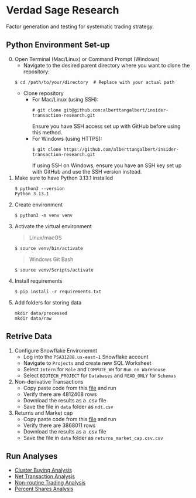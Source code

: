 # Verdad Sage Research 
Factor generation and testing for systematic trading strategy.

## Python Environment Set-up 
0. Open Terminal (Mac/Linux) or Command Prompt (Windows)
    - Navigate to the desired parent directory where you want to clone the repository:
    ```
    $ cd /path/to/your/directory  # Replace with your actual path
    ```
    - Clone repository 
        - For Mac/Linux (using SSH):
            ```
            # git clone git@github.com:alberttangalbert/insider-transaction-research.git
            ```
            Ensure you have SSH access set up with GitHub before using this method.
        - For Windows (using HTTPS):
            ```
            $ git clone https://github.com/alberttangalbert/insider-transaction-research.git
            ```
            If using SSH on Windows, ensure you have an SSH key set up with GitHub and use the SSH version instead.
1. Make sure to have Python 3.13.1 installed 
    ```
    $ python3 --version
    Python 3.13.1
    ```
3. Create environment
   ```
   $ python3 -m venv venv
   ```
4. Activate the virtual environment
    > Linux/macOS
    ```
   $ source venv/bin/activate
   ```
   > Windows Git Bash 
   ```
   $ source venv/Scripts/activate
   ```
5. Install requirements
    ```
   $ pip install -r requirements.txt 
   ```
7. Add folders for storing data
    ```
    mkdir data/processed
    mkdir data/raw
    ```

## Retrive Data 
1. Configure Snowflake Environemnt
    - Log into the `PSA31288.us-east-1` Snowflake account
    - Navigate to `Projects` and create new SQL Worksheet
    - Select `Intern` for `Role` and `COMPUTE_WH` for `Run on Warehouse`
    - Select `BIOTECH_PROJECT` for `Databases` and `READ_ONLY` for `Schemas`
2. Non-derivative Transactions 
    - Copy paste code from this [file](sql/fetch_ndt.sql) and run
    - Verify there are 4812408 rows 
    - Download the results as a .csv file
    - Save the file in `data` folder as `ndt.csv`
3. Returns and Market cap 
    - Copy paste code from this [file](sql/fetch_returns_market_cap.sql) and run
    - Verify there are 3868011 rows 
    - Download the results as a .csv file
    - Save the file in `data` folder as `returns_market_cap.csv.csv`

## Run Analyses
- [Cluster Buying Analysis](notebooks/cluster_buying.ipynb)
- [Net Transaction Analysis](notebooks/net_transaction.ipynb)
- [Non-routine Trading Analysis](notebooks/non_routine.ipynb)
- [Percent Shares Analysis](notebooks/percent_shares.ipynb)